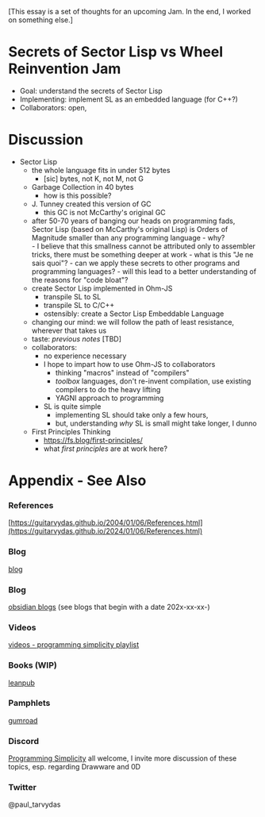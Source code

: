 [This essay is a set of thoughts for an upcoming Jam. In the end, I worked on something else.]
# Secrets of Sector Lisp vs Wheel Reinvention Jam
- Goal: understand the secrets of Sector Lisp
- Implementing: implement SL as an embedded language (for C++?)
- Collaborators: open, 

# Discussion
- Sector Lisp
	- the whole language fits in under 512 bytes
		- [sic] bytes, not K, not M, not G
	- Garbage Collection in 40 bytes
		- how is this possible?
	- J. Tunney created this version of GC
		- this GC is not McCarthy's original GC
	- after 50-70 years of banging our heads on programming fads, Sector Lisp (based on McCarthy's original Lisp) is Orders of Magnitude smaller than any programming language
			- why?  
			- I believe that this smallness cannot be attributed only to assembler tricks, there must be something deeper at work
				- what is this "Je ne sais quoi"?
				- can we apply these secrets to other programs and programming languages?
				- will this lead to a better understanding of the reasons for "code bloat"?
	- create Sector Lisp implemented in Ohm-JS 
		- transpile SL to SL
		- transpile SL to  C/C++
		- ostensibly: create a Sector Lisp Embeddable Language
	- changing our mind: we will follow the path of least resistance, wherever that takes us
	- taste: *previous notes* [TBD]
	- collaborators:
		- no experience necessary
		- I hope to impart how to use Ohm-JS to collaborators
			- thinking "macros" instead of "compilers"
			- *toolbox* languages, don't re-invent compilation, use existing compilers to do the heavy lifting
			- YAGNI approach to programming
		- SL is quite simple
			- implementing SL should take only a few hours, 
			- but, understanding *why* SL is small might take longer, I dunno
	- First Principles Thinking
		- https://fs.blog/first-principles/
		- what *first principles* are at work here?


# Appendix - See Also

### References

[https://guitarvydas.github.io/2004/01/06/References.html](https://guitarvydas.github.io/2024/01/06/References.html)

### Blog
[blog](https://guitarvydas.github.io/)

### Blog
[obsidian blogs](https://publish.obsidian.md/programmingsimplicity) (see blogs that begin with a date 202x-xx-xx-)
### Videos
[videos - programming simplicity playlist](https://www.youtube.com/@programmingsimplicity2980)
### Books (WIP)
[leanpub](https://leanpub.com/u/paul-tarvydas)
### Pamphlets
[gumroad](https://tarvydas.gumroad.com/l/dvtej?_gl=1*o7hy6z*_ga*MjA0NzUyMDY1Mi4xNzA3NDc3MDIx*_ga_6LJN6D94N6*MTcwNzQ3NzAyMC4xLjEuMTcwNzQ3NzI5Ni4wLjAuMA..)
### Discord
[Programming Simplicity](https://discord.gg/Jjx62ypR) all welcome, I invite more discussion of these topics, esp. regarding Drawware and 0D
### Twitter
@paul_tarvydas

<script src="https://utteranc.es/client.js" 
        repo="guitarvydas/guitarvydas.github.io" 
        issue-term="pathname" 
        theme="github-light" 
        crossorigin="anonymous" 
        async> 
</script> 
